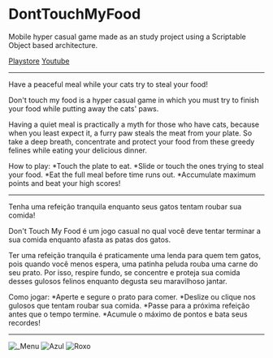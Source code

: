 # DontTouchMyFood
Mobile hyper casual game made as an study project using a Scriptable Object based architecture.

[Playstore](https://play.google.com/store/apps/details?id=com.Ink_creations.DontTouchMyFood)
[Youtube](https://www.youtube.com/watch?v=jjdHJgLhBLU)

---------------------------------------------------------------------------------------------------------------------------

Have a peaceful meal while your cats try to steal your food!

Don't touch my food is a hyper casual game in which you must try to finish your food while putting away the cats' paws.

Having a quiet meal is practically a myth for those who have cats, because when you least expect it, a furry paw steals the meat from your plate. So take a deep breath, concentrate and protect your food from these greedy felines while eating your delicious dinner.

How to play:
*Touch the plate to eat.
*Slide or touch the ones trying to steal your food.
*Eat the full meal before time runs out.
*Accumulate maximum points and beat your high scores!

------------------------------------------------------------------------------------------------------------------------

Tenha uma refeição tranquila enquanto seus gatos tentam roubar sua comida!

Don't Touch My Food é um jogo casual no qual você deve tentar terminar a sua comida enquanto afasta as patas dos gatos.

Ter uma refeição tranquila é praticamente uma lenda para quem tem gatos, pois quando você menos espera, uma patinha peluda rouba uma carne do seu prato. Por isso, respire fundo, se concentre e proteja sua comida desses gulosos felinos enquanto degusta seu maravilhoso jantar. 

Como jogar:
*Aperte e segure o prato para comer.
*Deslize ou clique nos gulosos que tentam roubar sua comida.
*Passe para a próxima refeição antes que o tempo termine.
*Acumule o máximo de pontos e bata seus recordes!

------------------------------------------------------------------------------------------------------------------------

![_Menu](https://user-images.githubusercontent.com/31262629/88805220-41062a00-d185-11ea-969e-e70e9a065f1f.png)
![Azul](https://user-images.githubusercontent.com/31262629/88805238-44011a80-d185-11ea-8aeb-259ea7dfafa8.png)
![Roxo](https://user-images.githubusercontent.com/31262629/88805245-46fc0b00-d185-11ea-9db5-b98cdc0bf7f7.png)
